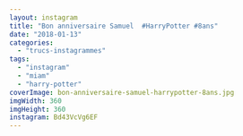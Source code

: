```yaml
---
layout: instagram
title: "Bon anniversaire Samuel  #HarryPotter #8ans"
date: "2018-01-13"
categories: 
  - "trucs-instagrammes"
tags: 
  - "instagram"
  - "miam"
  - "harry-potter"
coverImage: bon-anniversaire-samuel-harrypotter-8ans.jpg
imgWidth: 360
imgHeight: 360
instagram: Bd43VcVg6EF
---
```

